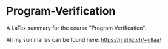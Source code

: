 # Program-Verification

A LaTex summary for the course "Program Verification". 

All my summaries can be found here: https://n.ethz.ch/~ullaa/
